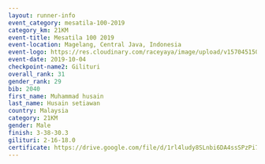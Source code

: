 ```yaml
---
layout: runner-info 
event_category: mesatila-100-2019 
category_km: 21KM 
event-title: Mesatila 100 2019 
event-location: Magelang, Central Java, Indonesia 
event-logo: https://res.cloudinary.com/raceyaya/image/upload/v1570451507/logo/mesastila100_jin7bl.jpg 
event-date: 2019-10-04 
checkpoint-name2: Gilituri 
overall_rank: 31
gender_rank: 29
bib: 2040
first_name: Muhammad husain
last_name: Husain setiawan
country: Malaysia
category: 21KM
gender: Male
finish: 3-38-30.3
gilituri: 2-16-18.0
certificate: https://drive.google.com/file/d/1rl4ludy8SLnbi6DA4ssSPzPi7uOTWeVX/view?usp=sharing
---
```

